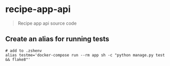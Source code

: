 # recipe-app-api

> Recipe app api source code

## Create an alias for running tests

```shell
# add to .zshenv
alias testme='docker-compose run --rm app sh -c "python manage.py test && flake8"'
```
